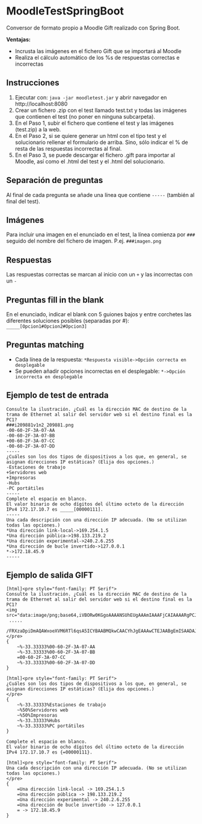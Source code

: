 # MoodleTestSpringBoot

Conversor de formato propio a Moodle Gift realizado con Spring Boot.

**Ventajas:**
- Incrusta las imágenes en el fichero Gift que se importará al Moodle
- Realiza el cálculo automático de los %s de respuestas correctas e incorrectas

## Instrucciones
1. Ejecutar con: ```java -jar moodletest.jar``` y abrir navegador en http://localhost:8080
2. Crear un fichero .zip con el test llamado test.txt y todas las imágenes que contienen el test (no poner en ninguna subcarpeta).
3. En el Paso 1, subir el fichero que contiene el test y las imágenes (test.zip) a la web.
4. En el Paso 2, si se quiere generar un html con el tipo test y el solucionario rellenar el formulario de arriba. Sino, sólo indicar el % de resta de las respuestas incorrectas al final.
5. En el Paso 3, se puede descargar el fichero .gift para importar al Moodle, así como el .html del test y el .html del solucionario.

## Separación de preguntas
Al final de cada pregunta se añade una línea que contiene ```-----``` (también al final del test).

## Imágenes
Para incluir una imagen en el enunciado en el test, la línea comienza por ```###``` seguido del nombre del fichero de imagen. P.ej. ```###imagen.png```

## Respuestas
Las respuestas correctas se marcan al inicio con un ```+``` y las incorrectas con un ```-```

## Preguntas fill in the blank
En el enunciado, indicar el blank con 5 guiones bajos y entre corchetes las diferentes soluciones posibles (separadas por #): ```_____[Opcion1#Opcion2#Opcion3]```

## Preguntas matching
- Cada línea de la respuesta: ```*Respuesta visible->Opción correcta en desplegable```
- Se pueden añadir opciones incorrectas en el desplegable: ```*->Opción incorrecta en desplegable```

## Ejemplo de test de entrada

```
Consulte la ilustración. ¿Cuál es la dirección MAC de destino de la trama de Ethernet al salir del servidor web si el destino final es la PC1?
###i209881v1n2_209881.png
-00-60-2F-3A-07-AA
-00-60-2F-3A-07-BB
+00-60-2F-3A-07-CC
-00-60-2F-3A-07-DD
-----
¿Cuáles son los dos tipos de dispositivos a los que, en general, se asignan direcciones IP estáticas? (Elija dos opciones.)
-Estaciones de trabajo
+Servidores web
+Impresoras
-Hubs
-PC portátiles
-----
Complete el espacio en blanco.
El valor binario de ocho dígitos del último octeto de la dirección IPv4 172.17.10.7 es _____[00000111].
-----
Una cada descripción con una dirección IP adecuada. (No se utilizan todas las opciones.)
*Una dirección link-local->169.254.1.5
*Una dirección pública->198.133.219.2
*Una dirección experimental->240.2.6.255
*Una dirección de bucle invertido->127.0.0.1
*->172.18.45.9
-----
```

## Ejemplo de salida GIFT
```
[html]<pre style="font-family: PT Serif">
Consulte la ilustración. ¿Cuál es la dirección MAC de destino de la trama de Ethernet al salir del servidor web si el destino final es la PC1?
<img src="data:image/png;base64,iVBORw0KGgoAAAANSUhEUgAAAmIAAAFjCAIAAAARgPCJAAAABmJLR0QAAAAAAAD5Q7t/AAAACXBIWXMAAA7EAAAOxAGVKw4bAAAgAElEQVR4nOydB3QTx9aA18amd5tOCiUkEEIIkBCSP+/lpScPElIfCYRminHDvVu992LJknsBA6Yb03vHhNBieu
 .....
 /FRXzaDpiDmAQAWxoeXVM6RTl6qsA5ICYBAABMQkwCAACYhJgEAAAwCTEJAABgEmISAADAJMQkAACASYhJAAAAkxCTAAAAJiEmAQAATEJMAgAAmISYBAAAMMm6mAQAAJiDEJMAAAAmmY9JAAAAGIOYBAAAMAkxCQAAYBJiEgAAwKT/Afcb9PhOxaFcAAAAAElFTkSuQmCC">
</pre>
{
    ~%-33.33333%00-60-2F-3A-07-AA
    ~%-33.33333%00-60-2F-3A-07-BB
    =00-60-2F-3A-07-CC
    ~%-33.33333%00-60-2F-3A-07-DD
}

[html]<pre style="font-family: PT Serif">
¿Cuáles son los dos tipos de dispositivos a los que, en general, se asignan direcciones IP estáticas? (Elija dos opciones.)
</pre>
{
    ~%-33.33333%Estaciones de trabajo
    ~%50%Servidores web
    ~%50%Impresoras
    ~%-33.33333%Hubs
    ~%-33.33333%PC portátiles
}

Complete el espacio en blanco.
El valor binario de ocho dígitos del último octeto de la dirección IPv4 172.17.10.7 es {=00000111}.

[html]<pre style="font-family: PT Serif">
Una cada descripción con una dirección IP adecuada. (No se utilizan todas las opciones.)
</pre>
{
    =Una dirección link-local -> 169.254.1.5
    =Una dirección pública -> 198.133.219.2
    =Una dirección experimental -> 240.2.6.255
    =Una dirección de bucle invertido -> 127.0.0.1
    = -> 172.18.45.9
}
```

